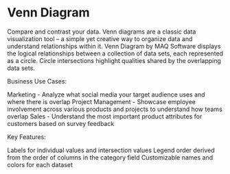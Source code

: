 # Venn Diagram

Compare and contrast your data. Venn diagrams are a classic data visualization tool – a simple yet creative way to organize data and understand relationships within it. Venn Diagram by MAQ Software displays the logical relationships between a collection of data sets, each represented as a circle. Circle intersections highlight qualities shared by the overlapping data sets.

Business Use Cases:

Marketing - Analyze what social media your target audience uses and where there is overlap
Project Management - Showcase employee involvement across various products and projects to understand how teams overlap
Sales - Understand the most important product attributes for customers based on survey feedback

Key Features:

Labels for individual values and intersection values
Legend order derived from the order of columns in the category field
Customizable names and colors for each dataset